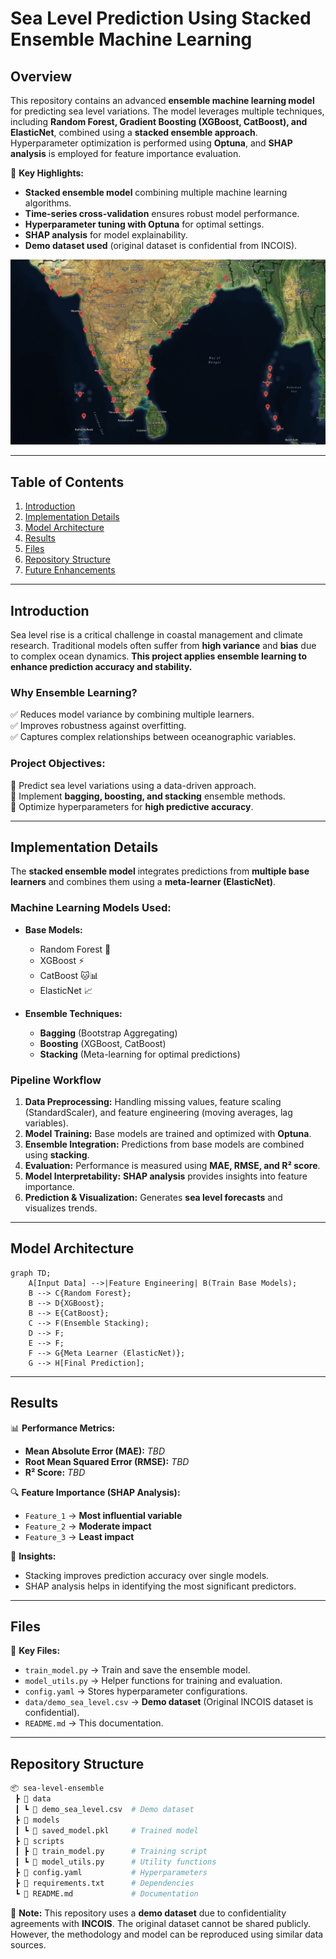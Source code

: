 # **Sea Level Prediction Using Stacked Ensemble Machine Learning**

## **Overview**
This repository contains an advanced **ensemble machine learning model** for predicting sea level variations. The model leverages multiple techniques, including **Random Forest, Gradient Boosting (XGBoost, CatBoost), and ElasticNet**, combined using a **stacked ensemble approach**. Hyperparameter optimization is performed using **Optuna**, and **SHAP analysis** is employed for feature importance evaluation.  

🚀 **Key Highlights:**
- **Stacked ensemble model** combining multiple machine learning algorithms.
- **Time-series cross-validation** ensures robust model performance.
- **Hyperparameter tuning with Optuna** for optimal settings.
- **SHAP analysis** for model explainability.
- **Demo dataset used** (original dataset is confidential from INCOIS).

![Tide gauge locations](Tide_gauge_locations.png)

---

## **Table of Contents**
1. [Introduction](#introduction)
2. [Implementation Details](#implementation-details)
3. [Model Architecture](#model-architecture)
4. [Results](#results)
5. [Files](#files)
6. [Repository Structure](#repository-structure)
7. [Future Enhancements](#future-enhancements)

---

## **Introduction**
Sea level rise is a critical challenge in coastal management and climate research. Traditional models often suffer from **high variance** and **bias** due to complex ocean dynamics. **This project applies ensemble learning to enhance prediction accuracy and stability.**  

### **Why Ensemble Learning?**
✅ Reduces model variance by combining multiple learners.  
✅ Improves robustness against overfitting.  
✅ Captures complex relationships between oceanographic variables.  

### **Project Objectives:**
🔹 Predict sea level variations using a data-driven approach.  
🔹 Implement **bagging, boosting, and stacking** ensemble methods.  
🔹 Optimize hyperparameters for **high predictive accuracy**.  

---

## **Implementation Details**
The **stacked ensemble model** integrates predictions from **multiple base learners** and combines them using a **meta-learner (ElasticNet)**.  

### **Machine Learning Models Used:**
- **Base Models:**
  - Random Forest 🌳
  - XGBoost ⚡
  - CatBoost 🐱📊
  - ElasticNet 📈

- **Ensemble Techniques:**
  - **Bagging** (Bootstrap Aggregating)
  - **Boosting** (XGBoost, CatBoost)
  - **Stacking** (Meta-learning for optimal predictions)

### **Pipeline Workflow**
1. **Data Preprocessing:** Handling missing values, feature scaling (StandardScaler), and feature engineering (moving averages, lag variables).  
2. **Model Training:** Base models are trained and optimized with **Optuna**.  
3. **Ensemble Integration:** Predictions from base models are combined using **stacking**.  
4. **Evaluation:** Performance is measured using **MAE, RMSE, and R² score**.  
5. **Model Interpretability:** **SHAP analysis** provides insights into feature importance.  
6. **Prediction & Visualization:** Generates **sea level forecasts** and visualizes trends.  

---

## **Model Architecture**
```mermaid
graph TD;
    A[Input Data] -->|Feature Engineering| B(Train Base Models);
    B --> C{Random Forest};
    B --> D{XGBoost};
    B --> E{CatBoost};
    C --> F(Ensemble Stacking);
    D --> F;
    E --> F;
    F --> G{Meta Learner (ElasticNet)};
    G --> H[Final Prediction];
```

---

## **Results**
📊 **Performance Metrics:**  
- **Mean Absolute Error (MAE):** *TBD*  
- **Root Mean Squared Error (RMSE):** *TBD*  
- **R² Score:** *TBD*  

🔍 **Feature Importance (SHAP Analysis):**  
- `Feature_1` → **Most influential variable**  
- `Feature_2` → **Moderate impact**  
- `Feature_3` → **Least impact**  

📌 **Insights:**
- Stacking improves prediction accuracy over single models.
- SHAP analysis helps in identifying the most significant predictors.

---

## **Files**
📂 **Key Files:**
- `train_model.py` → Train and save the ensemble model.
- `model_utils.py` → Helper functions for training and evaluation.
- `config.yaml` → Stores hyperparameter configurations.
- `data/demo_sea_level.csv` → **Demo dataset** (Original INCOIS dataset is confidential).
- `README.md` → This documentation.

---

## **Repository Structure**
```bash
📦 sea-level-ensemble
 ┣ 📂 data
 ┃ ┗ 📜 demo_sea_level.csv  # Demo dataset
 ┣ 📂 models
 ┃ ┗ 📜 saved_model.pkl     # Trained model
 ┣ 📂 scripts
 ┃ ┣ 📜 train_model.py      # Training script
 ┃ ┗ 📜 model_utils.py      # Utility functions
 ┣ 📜 config.yaml           # Hyperparameters
 ┣ 📜 requirements.txt      # Dependencies
 ┗ 📜 README.md             # Documentation
```


📝 **Note:** This repository uses a **demo dataset** due to confidentiality agreements with **INCOIS**. The original dataset cannot be shared publicly. However, the methodology and model can be reproduced using similar data sources.

